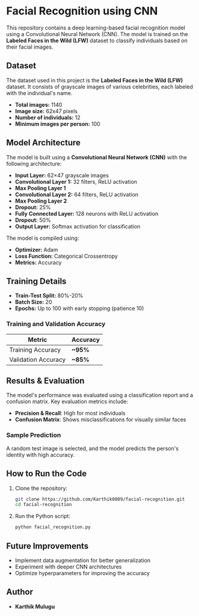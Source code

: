 # Facial Recognition using CNN

This repository contains a deep learning-based facial recognition model using a Convolutional Neural Network (CNN). The model is trained on the **Labeled Faces in the Wild (LFW)** dataset to classify individuals based on their facial images.

## Dataset

The dataset used in this project is the **Labeled Faces in the Wild (LFW)** dataset. It consists of grayscale images of various celebrities, each labeled with the individual's name. 

- **Total images:** 1140  
- **Image size:** 62x47 pixels  
- **Number of individuals:** 12  
- **Minimum images per person:** 100  

## Model Architecture

The model is built using a **Convolutional Neural Network (CNN)** with the following architecture:

- **Input Layer:** 62×47 grayscale images
- **Convolutional Layer 1:** 32 filters, ReLU activation
- **Max Pooling Layer 1**
- **Convolutional Layer 2:** 64 filters, ReLU activation
- **Max Pooling Layer 2**
- **Dropout:** 25%
- **Fully Connected Layer:** 128 neurons with ReLU activation
- **Dropout:** 50%
- **Output Layer:** Softmax activation for classification

The model is compiled using:
- **Optimizer:** Adam
- **Loss Function:** Categorical Crossentropy
- **Metrics:** Accuracy

## Training Details

- **Train-Test Split:** 80%-20%
- **Batch Size:** 20
- **Epochs:** Up to 100 with early stopping (patience 10)

### Training and Validation Accuracy

| Metric       | Accuracy |
|-------------|----------|
| Training Accuracy | **~95%** |
| Validation Accuracy | **~85%** |

## Results & Evaluation

The model's performance was evaluated using a classification report and a confusion matrix. Key evaluation metrics include:

- **Precision & Recall**: High for most individuals
- **Confusion Matrix**: Shows misclassifications for visually similar faces

### Sample Prediction

A random test image is selected, and the model predicts the person's identity with high accuracy.

## How to Run the Code

1. Clone the repository:
   ```sh
   git clone https://github.com/Karthik0809/facial-recognition.git
   cd facial-recognition
   ```

2. Run the Python script:
   ```sh
   python facial_recognition.py
   ```

## Future Improvements

- Implement data augmentation for better generalization
- Experiment with deeper CNN architectures
- Optimize hyperparameters for improving the accuracy

## Author

- **Karthik Mulugu**  

